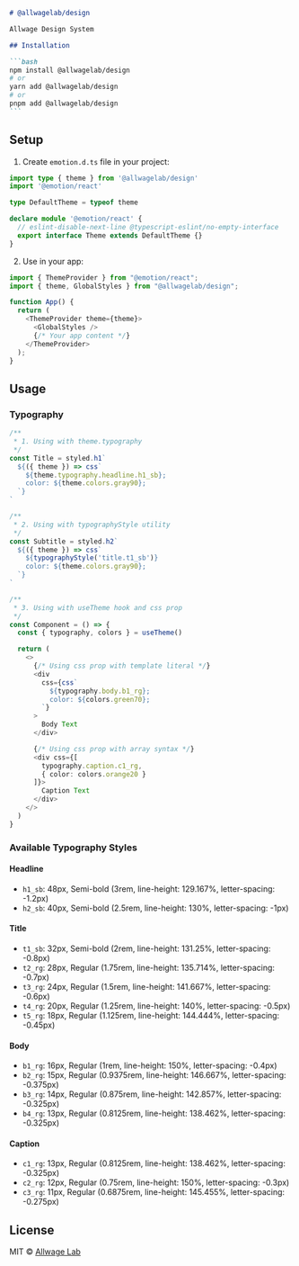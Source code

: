````markdown
# @allwagelab/design

Allwage Design System

## Installation

```bash
npm install @allwagelab/design
# or
yarn add @allwagelab/design
# or
pnpm add @allwagelab/design
```
````

## Setup

1. Create `emotion.d.ts` file in your project:

```typescript
import type { theme } from '@allwagelab/design'
import '@emotion/react'

type DefaultTheme = typeof theme

declare module '@emotion/react' {
  // eslint-disable-next-line @typescript-eslint/no-empty-interface
  export interface Theme extends DefaultTheme {}
}
```

2. Use in your app:

```typescript
import { ThemeProvider } from "@emotion/react";
import { theme, GlobalStyles } from "@allwagelab/design";

function App() {
  return (
    <ThemeProvider theme={theme}>
      <GlobalStyles />
      {/* Your app content */}
    </ThemeProvider>
  );
}
```

## Usage

### Typography

```typescript
/**
 * 1. Using with theme.typography
 */
const Title = styled.h1`
  ${({ theme }) => css`
    ${theme.typography.headline.h1_sb};
    color: ${theme.colors.gray90};
  `}
`

/**
 * 2. Using with typographyStyle utility
 */
const Subtitle = styled.h2`
  ${({ theme }) => css`
    ${typographyStyle('title.t1_sb')}
    color: ${theme.colors.gray90};
  `}
`

/**
 * 3. Using with useTheme hook and css prop
 */
const Component = () => {
  const { typography, colors } = useTheme()

  return (
    <>
      {/* Using css prop with template literal */}
      <div
        css={css`
          ${typography.body.b1_rg};
          color: ${colors.green70};
        `}
      >
        Body Text
      </div>

      {/* Using css prop with array syntax */}
      <div css={[
        typography.caption.c1_rg,
        { color: colors.orange20 }
      ]}>
        Caption Text
      </div>
    </>
  )
}
```

### Available Typography Styles

#### Headline

- `h1_sb`: 48px, Semi-bold (3rem, line-height: 129.167%, letter-spacing: -1.2px)
- `h2_sb`: 40px, Semi-bold (2.5rem, line-height: 130%, letter-spacing: -1px)

#### Title

- `t1_sb`: 32px, Semi-bold (2rem, line-height: 131.25%, letter-spacing: -0.8px)
- `t2_rg`: 28px, Regular (1.75rem, line-height: 135.714%, letter-spacing: -0.7px)
- `t3_rg`: 24px, Regular (1.5rem, line-height: 141.667%, letter-spacing: -0.6px)
- `t4_rg`: 20px, Regular (1.25rem, line-height: 140%, letter-spacing: -0.5px)
- `t5_rg`: 18px, Regular (1.125rem, line-height: 144.444%, letter-spacing: -0.45px)

#### Body

- `b1_rg`: 16px, Regular (1rem, line-height: 150%, letter-spacing: -0.4px)
- `b2_rg`: 15px, Regular (0.9375rem, line-height: 146.667%, letter-spacing: -0.375px)
- `b3_rg`: 14px, Regular (0.875rem, line-height: 142.857%, letter-spacing: -0.325px)
- `b4_rg`: 13px, Regular (0.8125rem, line-height: 138.462%, letter-spacing: -0.325px)

#### Caption

- `c1_rg`: 13px, Regular (0.8125rem, line-height: 138.462%, letter-spacing: -0.325px)
- `c2_rg`: 12px, Regular (0.75rem, line-height: 150%, letter-spacing: -0.3px)
- `c3_rg`: 11px, Regular (0.6875rem, line-height: 145.455%, letter-spacing: -0.275px)

## License

MIT © [Allwage Lab](https://github.com/allwagelab)
